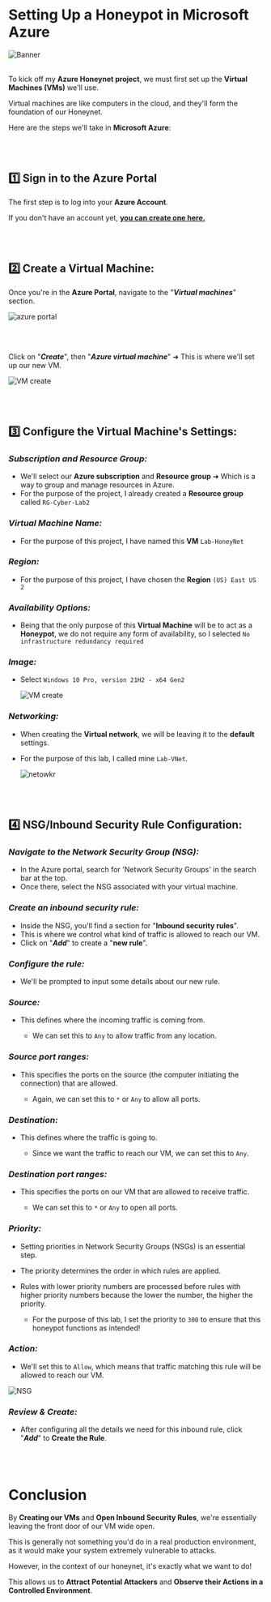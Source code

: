 # Setting Up a Honeypot in Microsoft Azure



![Banner](https://github.com/franciscovfonseca/Setting-Up-Vulnerable-VMs-in-Azure/assets/172988970/6d3ace39-dbbe-43fc-8aad-fdd636ead33c)
<br />
<br />

To kick off my **Azure Honeynet project**, we must first set up the **Virtual Machines (VMs)** we'll use.

Virtual machines are like computers in the cloud, and they'll form the foundation of our Honeynet.

Here are the steps we'll take in **Microsoft Azure**:

<br />
<br />


## 1️⃣ Sign in to the Azure Portal

The first step is to log into your **Azure Account**.

If you don't have an account yet, **[you can create one here.](https://portal.azure.com)**

<br />
<br />


## 2️⃣ Create a Virtual Machine:

Once you're in the **Azure Portal**, navigate to the "***Virtual machines***" section. 
  
![azure portal](https://github.com/franciscovfonseca/Setting-Up-Vulnerable-VMs-in-Azure/assets/172988970/7fb3a3c7-300f-4a6c-be99-08385d652a40)

<br />
<br />
  
Click on "***Create***", then "***Azure virtual machine***" ➜ This is where we'll set up our new VM.
  
 
![VM create](https://github.com/franciscovfonseca/Setting-Up-Vulnerable-VMs-in-Azure/assets/172988970/55672c37-2314-4acf-8380-c4db6f2dc475)
  
<br />
<br />
  
  
## 3️⃣ Configure the Virtual Machine's Settings:
  
### *Subscription and Resource Group:*

- We'll select our **Azure subscription** and **Resource group** ➜ Which is a way to group and manage resources in Azure.
- For the purpose of the project, I already created a **Resource group** called ```RG-Cyber-Lab2``` 

  
### *Virtual Machine Name:*

- For the purpose of this project, I have named this **VM** ```Lab-HoneyNet```

### *Region:*

- For the purpose of this project, I have chosen the **Region** ```(US) East US 2```
  
### *Availability Options:*

- Being that the only purpose of this **Virtual Machine** will be to act as a **Honeypot**, we do not require any form of availability, so I selected ```No infrastructure redundancy required```

### *Image:*

- Select ```Windows 10 Pro, version 21H2 - x64 Gen2```
  
  ![VM create](https://github.com/franciscovfonseca/Setting-Up-Vulnerable-VMs-in-Azure/assets/172988970/6552ee36-48ad-4019-9c4f-091e5bccc828)

### *Networking:*

- When creating the **Virtual network**, we will be leaving it to the **default** settings.
- For the purpose of this lab, I called mine ```Lab-VNet```.
  
  ![netowkr](https://github.com/franciscovfonseca/Setting-Up-Vulnerable-VMs-in-Azure/assets/172988970/d1fae176-6879-4199-b0be-f56e8d2d437b)
  
<br />
<br />
  
 
## 4️⃣ NSG/Inbound Security Rule Configuration:
 
### *Navigate to the Network Security Group (NSG):*

- In the Azure portal, search for 'Network Security Groups' in the search bar at the top.
- Once there, select the NSG associated with your virtual machine.
  
### *Create an inbound security rule:*

- Inside the NSG, you'll find a section for "**Inbound security rules**".
- This is where we control what kind of traffic is allowed to reach our VM.
- Click on "***Add***" to create a "**new rule**".

### *Configure the rule:*

- We'll be prompted to input some details about our new rule.
  
### *Source:*

- This defines where the incoming traffic is coming from.
  
  - We can set this to ```Any``` to allow traffic from any location.
  
### *Source port ranges:*

- This specifies the ports on the source (the computer initiating the connection) that are allowed.

  - Again, we can set this to ```*``` or ```Any``` to allow all ports.

### *Destination:*

- This defines where the traffic is going to.

  - Since we want the traffic to reach our VM, we can set this to ```Any```.
  
### *Destination port ranges:*

- This specifies the ports on our VM that are allowed to receive traffic.

  - We can set this to ```*``` or ```Any``` to open all ports.
  
### *Priority:*

- Setting priorities in Network Security Groups (NSGs) is an essential step.
- The priority determines the order in which rules are applied.
- Rules with lower priority numbers are processed before rules with higher priority numbers because the lower the number, the higher the priority.

  - For the purpose of this lab, I set the priority to ```300``` to ensure that this honeypot functions as intended!

### *Action:*

- We'll set this to ```Allow```, which means that traffic matching this rule will be allowed to reach our VM. 
  
 ![NSG](https://github.com/franciscovfonseca/Setting-Up-Vulnerable-VMs-in-Azure/assets/172988970/0bf17e13-1f81-42ac-8692-dbf3bbbdf893)

  
### *Review & Create:*

- After configuring all the details we need for this inbound rule, click "***Add***" to **Create the Rule**.
 
  
<br />
<br />
  

# Conclusion

By **Creating our VMs** and **Open Inbound Security Rules**, we're essentially leaving the front door of our VM wide open.

This is generally not something you'd do in a real production environment, as it would make your system extremely vulnerable to attacks.

However, in the context of our honeynet, it's exactly what we want to do!

This allows us to **Attract Potential Attackers** and **Observe their Actions in a Controlled Environment**.

  
<br />
<br />
  
 
 
